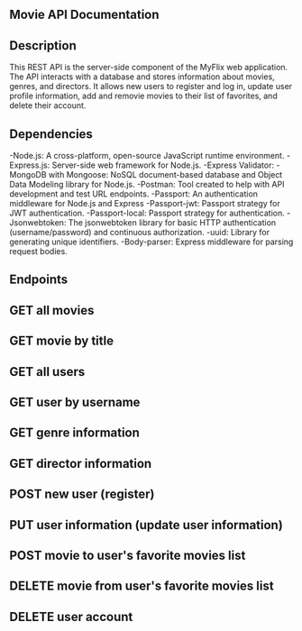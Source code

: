 ## Movie API Documentation 

## Description 

This REST API is the server-side component of the MyFlix web application. The API interacts with a database and stores information about movies, genres, and directors. It allows new users to register and log in, update user profile information, add and removie movies to their list of favorites, and delete their account. 

## Dependencies

-Node.js: A cross-platform, open-source JavaScript runtime environment.
-Express.js: Server-side web framework for Node.js.
-Express Validator: 
-MongoDB with Mongoose: NoSQL document-based database and Object Data Modeling library for Node.js.
-Postman: Tool created to help with API development and test URL endpoints.
-Passport: An authentication middleware for Node.js and Express
-Passport-jwt: Passport strategy for JWT authentication.
-Passport-local: Passport strategy for authentication.
-Jsonwebtoken: The jsonwebtoken library for basic HTTP authentication (username/password) and continuous authorization.
-uuid: Library for generating unique identifiers.
-Body-parser: Express middleware for parsing request bodies.

## Endpoints 

## GET all movies

## GET movie by title

## GET all users

## GET user by username

## GET genre information

## GET director information

## POST new user (register)

## PUT user information (update user information)

## POST movie to user's favorite movies list

## DELETE movie from user's favorite movies list

## DELETE user account



